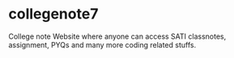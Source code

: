 # collegenote7
College note Website where anyone can access SATI classnotes, assignment, PYQs and many more coding related stuffs.
